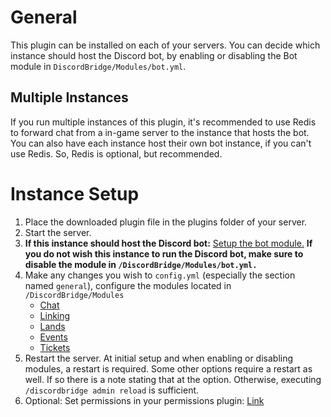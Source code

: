 # General
This plugin can be installed on each of your servers. You can decide which instance should host the Discord bot, by enabling or disabling the Bot module in `DiscordBridge/Modules/bot.yml`.

## Multiple Instances
If you run multiple instances of this plugin, it's recommended to use Redis to forward chat from a in-game server to the instance that hosts the bot. You can also have each instance host their own bot instance, if you can't use Redis. So, Redis is optional, but recommended.

# Instance Setup
1. Place the downloaded plugin file in the plugins folder of your server.
2. Start the server.
3. **If this instance should host the Discord bot:** [Setup the bot module.](https://wiki.incredibleplugins.com/discordbridge/modules/bot) **If you do not wish this instance to run the Discord bot, make sure to disable the module in `/DiscordBridge/Modules/bot.yml.`**
4. Make any changes you wish to `config.yml` (especially the section named `general`), configure the modules located in `/DiscordBridge/Modules`
   * [Chat](https://wiki.incredibleplugins.com/discordbridge/modules/chat)
   * [Linking](https://wiki.incredibleplugins.com/discordbridge/modules/linking)
   * [Lands](https://wiki.incredibleplugins.com/discordbridge/modules/lands)
   * [Events](https://wiki.incredibleplugins.com/discordbridge/modules/events)
   * [Tickets](https://wiki.incredibleplugins.com/discordbridge/modules/tickets)
5. Restart the server. At initial setup and when enabling or disabling modules, a restart is required. Some other options require a restart as well. If so there is a note stating that at the option. Otherwise, executing ``/discordbridge admin reload`` is sufficient.
6. Optional: Set permissions in your permissions plugin: [Link](../permissions/Permissions.md)
